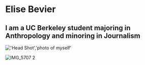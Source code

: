 # Elise Bevier
## I am a UC Berkeley student majoring in Anthropology and minoring in Journalism
!['Head Shot','photo of myself'](/https://user-images.githubusercontent.com/109987594/180912069-3e995ce4-c87b-4bf3-8085-ce297b113366.png)

![IMG_5707 2](https://user-images.githubusercontent.com/109987594/180912574-6e5bb26b-2952-4458-841c-36b30e3f4704.png)
